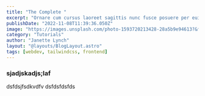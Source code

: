 ```yaml
---
title: "The Complete "
excerpt: "Ornare cum cursus laoreet sagittis nunc fusce posuere per euismod dis vehicula a, semper fames lacus maecenas dictumst pulvinar neque enim non potenti. Torquent hac sociosqu eleifend potenti."
publishDate: "2022-11-08T11:39:36.050Z"
image: "https://images.unsplash.com/photo-1593720213428-28a5b9e94613?&fit=crop&w=430&h=240"
category: "Tutorials"
author: "Janette Lynch"
layout: "@layouts/BlogLayout.astro"
tags: [webdev, tailwindcss, frontend]
---
```


### sjadjskadjs;laf
dsfdsjfsdkvdfv
dsfdsfdsfds
